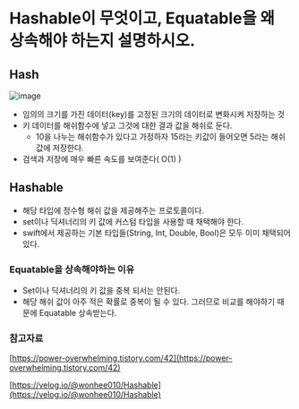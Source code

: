 # Hashable이 무엇이고, Equatable을 왜 상속해야 하는지 설명하시오.

## Hash

![image](https://user-images.githubusercontent.com/35272802/132124420-0b6a1afe-a101-4725-ab97-97f3b64ef28c.png)

- 임의의 크기를 가진 데이터(key)를 고정된 크기의 데이터로 변화시켜 저장하는 것
- 키 데이터를 해쉬함수에 넣고 그것에 대한 결과 값을 해쉬로 둔다.
    - 10을 나누는 해쉬함수가 있다고 가정하자 15라는 키값이 들어오면 5라는 해쉬값에 저장한다.
- 검색과 저장에 매우 빠른 속도를 보여준다( O(1) )

## Hashable

- 해당 타입에 정수형 해쉬 값을 제공해주는 프로토콜이다.
- set이나 딕셔너리의 키 값에 커스텀 타입을 사용할 때 채택해야 한다.
- swift에서 제공하는 기본 타입들(String, Int, Double, Bool)은 모두 이미 채택되어 있다.

### Equatable을 상속해야하는 이유

- Set이나 딕셔너리의 키 값을 중복 되서는 안된다.
- 해당 해쉬 값이 아주 적은 확률로 중복이 될 수 있다. 그러므로 비교를 해야하기 때문에 Equatable 상속받는다.

### 참고자료

[https://power-overwhelming.tistory.com/42](https://power-overwhelming.tistory.com/42)

[https://velog.io/@wonhee010/Hashable](https://velog.io/@wonhee010/Hashable)
